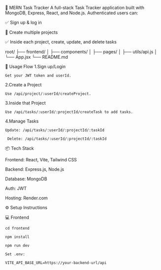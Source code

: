 🧠 MERN Task Tracker
A full-stack Task Tracker application built with MongoDB, Express, React, and Node.js. Authenticated users can:

✅ Sign up & log in

📁 Create multiple projects

✅ Inside each project, create, update, and delete tasks

root/
├── frontend/
│   ├── components/
│   ├── pages/
│   ├── utils/api.js
│   └── App.jsx
└── README.md


🧪 Usage Flow
1.Sign up/Login
   
    Get your JWT token and userId.

2.Create a Project

    Use /api/project/:userId/createProject.

3.Inside that Project

    Use /api/tasks/:userId/:projectId/createTask to add tasks.

4.Manage Tasks

    Update: /api/tasks/:userId/:projectId/:taskId

     Delete: /api/tasks/:userId/:projectId/:taskId


📦 Tech Stack

Frontend: React, Vite, Tailwind CSS

Backend: Express.js, Node.js

Database: MongoDB 

Auth: JWT

Hosting: Render.com


⚙️ Setup Instructions

💻 Frontend

    cd frontend

    npm install

    npm run dev

    Set .env:

    VITE_API_BASE_URL=https://your-backend-url/api

